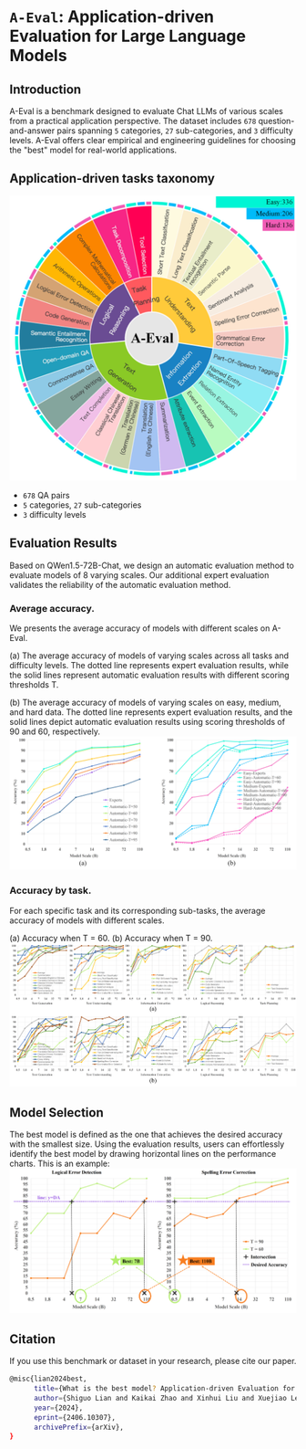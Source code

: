 # ``A-Eval``: Application-driven Evaluation for Large Language Models
 

## Introduction
A-Eval is a benchmark designed to evaluate Chat LLMs of various scales from a practical application perspective. 
The dataset includes ``678`` question-and-answer pairs spanning ``5`` categories, ``27`` sub-categories, and ``3`` difficulty levels. 
A-Eval offers clear empirical and engineering guidelines for choosing the "best" model for real-world applications.

## Application-driven tasks taxonomy
![A-Eval tasks taxonomy](./images/fig-distribution.png)

* ``678`` QA pairs
* ``5`` categories, ``27`` sub-categories
* ``3`` difficulty levels

## Evaluation Results
Based on QWen1.5-72B-Chat, we design an automatic evaluation method to evaluate models of 8 varying scales.
Our additional expert evaluation validates the reliability of the automatic evaluation method.

### Average accuracy.
We presents the average accuracy of models with different scales on A-Eval. 

(a) The average accuracy of models
of varying scales across all tasks and difficulty levels. The dotted line represents expert
evaluation results, while the solid lines represent automatic evaluation results with
different scoring thresholds T. 

(b) The average accuracy of models of varying scales
on easy, medium, and hard data. The dotted line represents expert evaluation results,
and the solid lines depict automatic evaluation results using scoring thresholds of 90
and 60, respectively.
![Average accuracy](./images/fig-acc-average-and-difficultylevel.png)

### Accuracy by task.
For each specific task and its corresponding sub-tasks, 
the average accuracy of models with different scales. 

(a) Accuracy when T = 60. (b) Accuracy when T = 90.
![Evaluation Results](./images/fig-acc-subcategory-diff.png)

## Model Selection
The best model is defined as the one that achieves the desired accuracy with the smallest size. 
Using the evaluation results, users can effortlessly identify the best model by drawing horizontal lines on the performance charts. This is an example:
![Model Selection](./images/fig-acc-selection.png)

## Citation
If you use this benchmark or dataset in your research, please cite our paper.
```bash
@misc{lian2024best,
      title={What is the best model? Application-driven Evaluation for Large Language Models}, 
      author={Shiguo Lian and Kaikai Zhao and Xinhui Liu and Xuejiao Lei and Bikun Yang and Wenjing Zhang and Kai Wang and Zhaoxiang Liu},
      year={2024},
      eprint={2406.10307},
      archivePrefix={arXiv},
}
```
